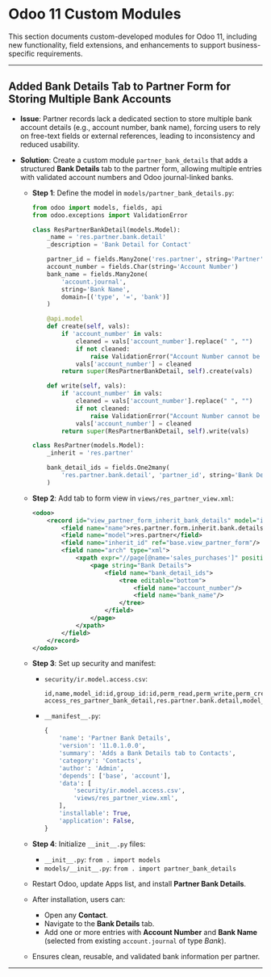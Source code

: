 # Odoo 11 Custom Modules

This section documents custom-developed modules for Odoo 11, including new functionality, field extensions, and enhancements to support business-specific requirements.

---

## Added Bank Details Tab to Partner Form for Storing Multiple Bank Accounts

- **Issue**: Partner records lack a dedicated section to store multiple bank account details (e.g., account number, bank name), forcing users to rely on free-text fields or external references, leading to inconsistency and reduced usability.
- **Solution**: Create a custom module `partner_bank_details` that adds a structured **Bank Details** tab to the partner form, allowing multiple entries with validated account numbers and Odoo journal-linked banks.

  - **Step 1**: Define the model in `models/partner_bank_details.py`:

    ```python
    from odoo import models, fields, api
    from odoo.exceptions import ValidationError

    class ResPartnerBankDetail(models.Model):
        _name = 'res.partner.bank.detail'
        _description = 'Bank Detail for Contact'

        partner_id = fields.Many2one('res.partner', string='Partner', ondelete='cascade')
        account_number = fields.Char(string='Account Number')
        bank_name = fields.Many2one(
            'account.journal',
            string='Bank Name',
            domain=[('type', '=', 'bank')]
        )

        @api.model
        def create(self, vals):
            if 'account_number' in vals:
                cleaned = vals['account_number'].replace(" ", "")
                if not cleaned:
                    raise ValidationError("Account Number cannot be empty.")
                vals['account_number'] = cleaned
            return super(ResPartnerBankDetail, self).create(vals)

        def write(self, vals):
            if 'account_number' in vals:
                cleaned = vals['account_number'].replace(" ", "")
                if not cleaned:
                    raise ValidationError("Account Number cannot be empty.")
                vals['account_number'] = cleaned
            return super(ResPartnerBankDetail, self).write(vals)

    class ResPartner(models.Model):
        _inherit = 'res.partner'

        bank_detail_ids = fields.One2many(
            'res.partner.bank.detail', 'partner_id', string='Bank Details'
        )
    ```

  - **Step 2**: Add tab to form view in `views/res_partner_view.xml`:
    ```xml
    <odoo>
        <record id="view_partner_form_inherit_bank_details" model="ir.ui.view">
            <field name="name">res.partner.form.inherit.bank.details</field>
            <field name="model">res.partner</field>
            <field name="inherit_id" ref="base.view_partner_form"/>
            <field name="arch" type="xml">
                <xpath expr="//page[@name='sales_purchases']" position="after">
                    <page string="Bank Details">
                        <field name="bank_detail_ids">
                            <tree editable="bottom">
                                <field name="account_number"/>
                                <field name="bank_name"/>
                            </tree>
                        </field>
                    </page>
                </xpath>
            </field>
        </record>
    </odoo>
    ```
  - **Step 3**: Set up security and manifest:
    - `security/ir.model.access.csv`:
      ```csv
      id,name,model_id:id,group_id:id,perm_read,perm_write,perm_create,perm_unlink
      access_res_partner_bank_detail,res.partner.bank.detail,model_res_partner_bank_detail,,1,1,1,1
      ```
    - `__manifest__.py`:
      ```python
      {
          'name': 'Partner Bank Details',
          'version': '11.0.1.0.0',
          'summary': 'Adds a Bank Details tab to Contacts',
          'category': 'Contacts',
          'author': 'Admin',
          'depends': ['base', 'account'],
          'data': [
              'security/ir.model.access.csv',
              'views/res_partner_view.xml',
          ],
          'installable': True,
          'application': False,
      }
      ```
  - **Step 4**: Initialize `__init__.py` files:
    - `__init__.py`: `from . import models`
    - `models/__init__.py`: `from . import partner_bank_details`
  - Restart Odoo, update Apps list, and install **Partner Bank Details**.
  - After installation, users can:
    - Open any **Contact**.
    - Navigate to the **Bank Details** tab.
    - Add one or more entries with **Account Number** and **Bank Name** (selected from existing `account.journal` of type _Bank_).
  - Ensures clean, reusable, and validated bank information per partner.

---
